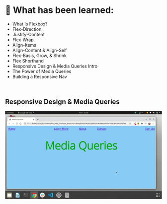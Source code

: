 <h1> 🔭 What has been learned: </h1>

- What Is Flexbox?
- Flex-Direction
- Justify-Content
- Flex-Wrap
- Align-Items
- Align-Content & Align-Self
- Flex-Basis, Grow, & Shrink
- Flex Shorthand
- Responsive Design & Media Queries Intro
- The Power of Media Queries
- Building a Responsive Nav

<br>
<h2> Responsive Design & Media Queries </h2>

<img src="./MediaQueries/Media.gif" alt="media queries gif">